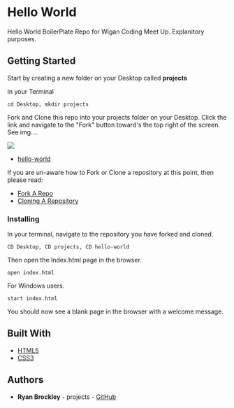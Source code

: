 # Hello World

Hello World BoilerPlate Repo for Wigan Coding Meet Up. Explanitory purposes.

## Getting Started

Start by creating a new folder on your Desktop called <b>projects</b>

In your Terminal

```
cd Desktop, mkdir projects
```

 Fork and Clone this repo into your projects folder on your Desktop.
 Click the link and navigate to the "Fork" button toward's the top right of the screen. See img....

 ![](Images/forking)

* [hello-world](https://github.com/Wigan-Coding-Meet-Up/hello-world.git)

 If you are un-aware how to Fork or Clone a repository at this point, then please read:

* [Fork A Repo](https://help.github.com/en/articles/fork-a-repo)
* [Cloning A Repository](https://help.github.com/en/articles/cloning-a-repository)



### Installing

In your terminal, navigate to the repository you have forked and cloned.

```
CD Desktop, CD projects, CD hello-world
```

Then open the Index.html page in the browser.

```
open index.html
```

For Windows users.

```
start index.html
```

You should now see a blank page in the browser with a welcome message.

## Built With

* [HTML5](https://developer.mozilla.org/en-US/docs/Web/Guide/HTML/HTML5) 
* [CSS3](https://developer.mozilla.org/en-US/docs/Web/CSS/CSS3) 

## Authors

* **Ryan Brockley** - projects - [GitHub](https://github.com/RyBrockers)

